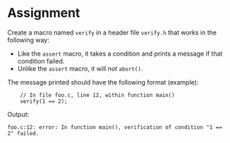 # Assignment

Create a macro named `verify` in a header file `verify.h` that works in the following way:
- Like the `assert` macro, it takes a condition and prints a message if that condition failed.
- Unlike the `assert` macro, it will _not_ `abort()`.

The message printed should have the following format (example):
```
    // In file foo.c, line 12, within function main()
    verify(1 == 2);
```
Output:
```
foo.c:12: error: In function main(), verification of condition "1 == 2" failed.
```
